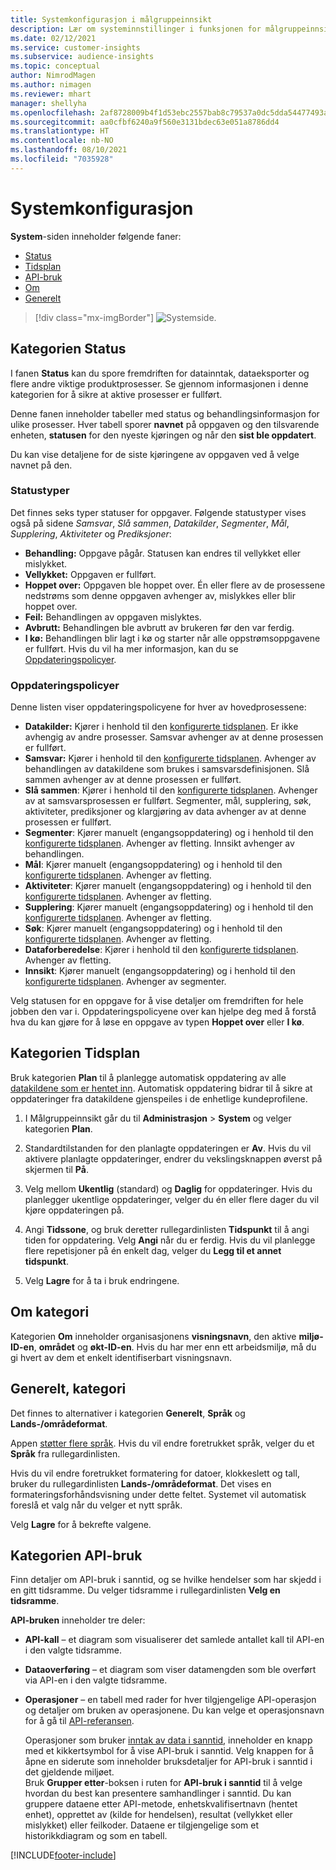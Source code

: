 ```yaml
---
title: Systemkonfigurasjon i målgruppeinnsikt
description: Lær om systeminnstillinger i funksjonen for målgruppeinnsikt i Dynamics 365 Customer Insights.
ms.date: 02/12/2021
ms.service: customer-insights
ms.subservice: audience-insights
ms.topic: conceptual
author: NimrodMagen
ms.author: nimagen
ms.reviewer: mhart
manager: shellyha
ms.openlocfilehash: 2af8728009b4f1d53ebc2557bab8c79537a0dc5dda54477493ab1ad16f3f9a8a
ms.sourcegitcommit: aa0cfbf6240a9f560e3131bdec63e051a8786dd4
ms.translationtype: HT
ms.contentlocale: nb-NO
ms.lasthandoff: 08/10/2021
ms.locfileid: "7035928"
---
```

# <a name="system-configuration"></a>Systemkonfigurasjon

**System**-siden inneholder følgende faner:
- [Status](#status-tab)
- [Tidsplan](#schedule-tab)
- [API-bruk](#api-usage-tab)
- [Om](#about-tab)
- [Generelt](#general-tab)

> [!div class="mx-imgBorder"]
> ![Systemside.](media/system-tabs.png "Systemside")

## <a name="status-tab"></a>Kategorien Status

I fanen **Status** kan du spore fremdriften for datainntak, dataeksporter og flere andre viktige produktprosesser. Se gjennom informasjonen i denne kategorien for å sikre at aktive prosesser er fullført.

Denne fanen inneholder tabeller med status og behandlingsinformasjon for ulike prosesser. Hver tabell sporer **navnet** på oppgaven og den tilsvarende enheten, **statusen** for den nyeste kjøringen og når den **sist ble oppdatert**.

Du kan vise detaljene for de siste kjøringene av oppgaven ved å velge navnet på den.

### <a name="status-types"></a>Statustyper

Det finnes seks typer statuser for oppgaver. Følgende statustyper vises også på sidene *Samsvar*, *Slå sammen*, *Datakilder*, *Segmenter*, *Mål*, *Supplering*, *Aktiviteter* og *Prediksjoner*:

- **Behandling:** Oppgave pågår. Statusen kan endres til vellykket eller mislykket.
- **Vellykket:** Oppgaven er fullført.
- **Hoppet over:** Oppgaven ble hoppet over. Én eller flere av de prosessene nedstrøms som denne oppgaven avhenger av, mislykkes eller blir hoppet over.
- **Feil:** Behandlingen av oppgaven mislyktes.
- **Avbrutt:** Behandlingen ble avbrutt av brukeren før den var ferdig.
- **I kø:** Behandlingen blir lagt i kø og starter når alle oppstrømsoppgavene er fullført. Hvis du vil ha mer informasjon, kan du se [Oppdateringspolicyer](#refresh-policies).

### <a name="refresh-policies"></a>Oppdateringspolicyer

Denne listen viser oppdateringspolicyene for hver av hovedprosessene:

- **Datakilder:** Kjører i henhold til den [konfigurerte tidsplanen](#schedule-tab). Er ikke avhengig av andre prosesser. Samsvar avhenger av at denne prosessen er fullført.
- **Samsvar:** Kjører i henhold til den [konfigurerte tidsplanen](#schedule-tab). Avhenger av behandlingen av datakildene som brukes i samsvarsdefinisjonen. Slå sammen avhenger av at denne prosessen er fullført.
- **Slå sammen**: Kjører i henhold til den [konfigurerte tidsplanen](#schedule-tab). Avhenger av at samsvarsprosessen er fullført. Segmenter, mål, supplering, søk, aktiviteter, prediksjoner og klargjøring av data avhenger av at denne prosessen er fullført.
- **Segmenter**: Kjører manuelt (engangsoppdatering) og i henhold til den [konfigurerte tidsplanen](#schedule-tab). Avhenger av fletting. Innsikt avhenger av behandlingen.
- **Mål**: Kjører manuelt (engangsoppdatering) og i henhold til den [konfigurerte tidsplanen](#schedule-tab). Avhenger av fletting.
- **Aktiviteter**: Kjører manuelt (engangsoppdatering) og i henhold til den [konfigurerte tidsplanen](#schedule-tab). Avhenger av fletting.
- **Supplering**: Kjører manuelt (engangsoppdatering) og i henhold til den [konfigurerte tidsplanen](#schedule-tab). Avhenger av fletting.
- **Søk**: Kjører manuelt (engangsoppdatering) og i henhold til den [konfigurerte tidsplanen](#schedule-tab). Avhenger av fletting.
- **Dataforberedelse**: Kjører i henhold til den [konfigurerte tidsplanen](#schedule-tab). Avhenger av fletting.
- **Innsikt**: Kjører manuelt (engangsoppdatering) og i henhold til den [konfigurerte tidsplanen](#schedule-tab). Avhenger av segmenter.

Velg statusen for en oppgave for å vise detaljer om fremdriften for hele jobben den var i. Oppdateringspolicyene over kan hjelpe deg med å forstå hva du kan gjøre for å løse en oppgave av typen **Hoppet over** eller **I kø**.

## <a name="schedule-tab"></a>Kategorien Tidsplan

Bruk kategorien **Plan** til å planlegge automatisk oppdatering av alle [datakildene som er hentet inn](data-sources.md). Automatisk oppdatering bidrar til å sikre at oppdateringer fra datakildene gjenspeiles i de enhetlige kundeprofilene.

1. I Målgruppeinnsikt går du til **Administrasjon** > **System** og velger kategorien **Plan**.

2. Standardtilstanden for den planlagte oppdateringen er **Av**. Hvis du vil aktivere planlagte oppdateringer, endrer du vekslingsknappen øverst på skjermen til **På**.

3. Velg mellom **Ukentlig** (standard) og **Daglig** for oppdateringer. Hvis du planlegger ukentlige oppdateringer, velger du én eller flere dager du vil kjøre oppdateringen på.

4. Angi **Tidssone**, og bruk deretter rullegardinlisten **Tidspunkt** til å angi tiden for oppdatering. Velg **Angi** når du er ferdig. Hvis du vil planlegge flere repetisjoner på én enkelt dag, velger du **Legg til et annet tidspunkt**.

5. Velg **Lagre** for å ta i bruk endringene.

## <a name="about-tab"></a>Om kategori

Kategorien **Om** inneholder organisasjonens **visningsnavn**, den aktive **miljø-ID-en**, **området** og **økt-ID-en**. Hvis du har mer enn ett arbeidsmiljø, må du gi hvert av dem et enkelt identifiserbart visningsnavn.

## <a name="general-tab"></a>Generelt, kategori

Det finnes to alternativer i kategorien **Generelt**, **Språk** og **Lands-/områdeformat**.

Appen [støtter flere språk](supported-languages.md). Hvis du vil endre foretrukket språk, velger du et **Språk** fra rullegardinlisten.

Hvis du vil endre foretrukket formatering for datoer, klokkeslett og tall, bruker du rullegardinlisten **Lands-/områdeformat**. Det vises en formateringsforhåndsvisning under dette feltet. Systemet vil automatisk foreslå et valg når du velger et nytt språk.

Velg **Lagre** for å bekrefte valgene.

## <a name="api-usage-tab"></a>Kategorien API-bruk

Finn detaljer om API-bruk i sanntid, og se hvilke hendelser som har skjedd i en gitt tidsramme. Du velger tidsramme i rullegardinlisten **Velg en tidsramme**. 

**API-bruken** inneholder tre deler: 
- **API-kall** – et diagram som visualiserer det samlede antallet kall til API-en i den valgte tidsramme.

- **Dataoverføring** – et diagram som viser datamengden som ble overført via API-en i den valgte tidsramme.

-  **Operasjoner** – en tabell med rader for hver tilgjengelige API-operasjon og detaljer om bruken av operasjonene. Du kan velge et operasjonsnavn for å gå til [API-referansen](https://developer.ci.ai.dynamics.com/api-details#api=CustomerInsights&operation=Get-all-instances).

   Operasjoner som bruker [inntak av data i sanntid](real-time-data-ingestion.md), inneholder en knapp med et kikkertsymbol for å vise API-bruk i sanntid. Velg knappen for å åpne en siderute som inneholder bruksdetaljer for API-bruk i sanntid i det gjeldende miljøet.   
   Bruk **Grupper etter**-boksen i ruten for **API-bruk i sanntid** til å velge hvordan du best kan presentere samhandlinger i sanntid. Du kan gruppere dataene etter API-metode, enhetskvalifisertnavn (hentet enhet), opprettet av (kilde for hendelsen), resultat (vellykket eller mislykket) eller feilkoder. Dataene er tilgjengelige som et historikkdiagram og som en tabell.


[!INCLUDE[footer-include](../includes/footer-banner.md)]